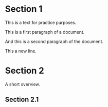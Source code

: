 # Section 1

This is a text for practice purposes.

This is a first paragraph of a document.

And this is a second paragraph of the document.

This a new line.

# Section 2

A short overview.

## Section 2.1
